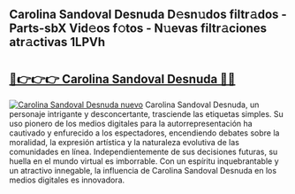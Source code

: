 ## Carolina Sandoval Desnuda D𝚎sn𝚞dos filtr𝚊dos - Parts-sbX Vid𝚎os f𝚘tos - N𝚞evas filtr𝚊ciones atr𝚊ctivas 1LPVh

# <h2><a href="http://mbbs3r.tromn.icu/?c=Carolina+Sandoval+Desnuda">🔗👉👉👉 Carolina Sandoval Desnuda 🔗🔗</a></h2>

[![Carolina Sandoval Desnuda nuevo](https://i.imgur.com/pEAQMta.gif)](http://mbbs3r.tromn.icu/?c=Carolina+Sandoval+Desnuda)
Carolina Sandoval Desnuda, un personaje intrigante y desconcertante, trasciende las etiquetas simples. Su uso pionero de los medios digitales para la autorrepresentación ha cautivado y enfurecido a los espectadores, encendiendo debates sobre la moralidad, la expresión artística y la naturaleza evolutiva de las comunidades en línea. Independientemente de sus decisiones futuras, su huella en el mundo virtual es imborrable. Con un espíritu inquebrantable y un atractivo innegable, la influencia de Carolina Sandoval Desnuda en los medios digitales es innovadora.

